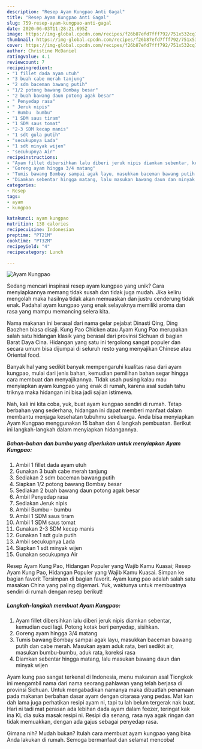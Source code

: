 ```yaml
---
description: "Resep Ayam Kungpao Anti Gagal"
title: "Resep Ayam Kungpao Anti Gagal"
slug: 759-resep-ayam-kungpao-anti-gagal
date: 2020-06-03T11:28:21.695Z
image: https://img-global.cpcdn.com/recipes/f26b87efd7fff792/751x532cq70/ayam-kungpao-foto-resep-utama.jpg
thumbnail: https://img-global.cpcdn.com/recipes/f26b87efd7fff792/751x532cq70/ayam-kungpao-foto-resep-utama.jpg
cover: https://img-global.cpcdn.com/recipes/f26b87efd7fff792/751x532cq70/ayam-kungpao-foto-resep-utama.jpg
author: Christine McDaniel
ratingvalue: 4.1
reviewcount: 7
recipeingredient:
- "1 fillet dada ayam utuh"
- "3 buah cabe merah tanjung"
- "2 sdm baceman bawang putih"
- "1/2 potong bawang Bombay besar"
- "2 buah bawang daun potong agak besar"
- " Penyedap rasa"
- " Jeruk nipis"
- " Bumbu  bumbu"
- "1 SDM saus tiram"
- "1 SDM saus tomat"
- "2-3 SDM kecap manis"
- "1 sdt gula putih"
- "secukupnya Lada"
- "1 sdt minyak wijen"
- "secukupnya Air"
recipeinstructions:
- "Ayam fillet dibersihkan lalu diberi jeruk nipis diamkan sebentar, kemudian cuci lagi. Potong kotak beri penyedap, sisihkan."
- "Goreng ayam hingga 3/4 matang"
- "Tumis bawang Bombay sampai agak layu, masukkan baceman bawang putih dan cabe merah. Masukan ayam aduk rata, beri sedikit air, masukan bumbu-bumbu, aduk rata, koreksi rasa"
- "Diamkan sebentar hingga matang, lalu masukan bawang daun dan minyak wijen"
categories:
- Resep
tags:
- ayam
- kungpao

katakunci: ayam kungpao 
nutrition: 138 calories
recipecuisine: Indonesian
preptime: "PT21M"
cooktime: "PT32M"
recipeyield: "4"
recipecategory: Lunch

---
```



![Ayam Kungpao](https://img-global.cpcdn.com/recipes/f26b87efd7fff792/751x532cq70/ayam-kungpao-foto-resep-utama.jpg)

Sedang mencari inspirasi resep ayam kungpao yang unik? Cara menyiapkannya memang tidak susah dan tidak juga mudah. Jika keliru mengolah maka hasilnya tidak akan memuaskan dan justru cenderung tidak enak. Padahal ayam kungpao yang enak selayaknya memiliki aroma dan rasa yang mampu memancing selera kita.

Nama makanan ini berasal dari nama gelar pejabat Dinasti Qing, Ding Baozhen biasa disaji. Kung Pao Chicken atau Ayam Kung Pao merupakan salah satu hidangan klasik yang berasal dari provinsi Sichuan di bagian Barat Daya Cina. Hidangan yang satu ini tergolong sangat populer dan secara umum bisa dijumpai di seluruh resto yang menyajikan Chinese atau Oriental food.

Banyak hal yang sedikit banyak mempengaruhi kualitas rasa dari ayam kungpao, mulai dari jenis bahan, kemudian pemilihan bahan segar hingga cara membuat dan menyajikannya. Tidak usah pusing kalau mau menyiapkan ayam kungpao yang enak di rumah, karena asal sudah tahu triknya maka hidangan ini bisa jadi sajian istimewa.


Nah, kali ini kita coba, yuk, buat ayam kungpao sendiri di rumah. Tetap berbahan yang sederhana, hidangan ini dapat memberi manfaat dalam membantu menjaga kesehatan tubuhmu sekeluarga. Anda bisa menyiapkan Ayam Kungpao menggunakan 15 bahan dan 4 langkah pembuatan. Berikut ini langkah-langkah dalam menyiapkan hidangannya.

<!--inarticleads1-->

##### Bahan-bahan dan bumbu yang diperlukan untuk menyiapkan Ayam Kungpao:

1. Ambil 1 fillet dada ayam utuh
1. Gunakan 3 buah cabe merah tanjung
1. Sediakan 2 sdm baceman bawang putih
1. Siapkan 1/2 potong bawang Bombay besar
1. Sediakan 2 buah bawang daun potong agak besar
1. Ambil  Penyedap rasa
1. Sediakan  Jeruk nipis
1. Ambil  Bumbu - bumbu
1. Ambil 1 SDM saus tiram
1. Ambil 1 SDM saus tomat
1. Gunakan 2-3 SDM kecap manis
1. Gunakan 1 sdt gula putih
1. Ambil secukupnya Lada
1. Siapkan 1 sdt minyak wijen
1. Gunakan secukupnya Air


Resep Ayam Kung Pao, Hidangan Populer yang Wajib Kamu Kuasai; Resep Ayam Kung Pao, Hidangan Populer yang Wajib Kamu Kuasai. Simpan ke bagian favorit Tersimpan di bagian favorit. Ayam kung pao adalah salah satu masakan China yang paling digemari. Yuk, waktunya untuk membuatnya sendiri di rumah dengan resep berikut! 

<!--inarticleads2-->

##### Langkah-langkah membuat Ayam Kungpao:

1. Ayam fillet dibersihkan lalu diberi jeruk nipis diamkan sebentar, kemudian cuci lagi. Potong kotak beri penyedap, sisihkan.
1. Goreng ayam hingga 3/4 matang
1. Tumis bawang Bombay sampai agak layu, masukkan baceman bawang putih dan cabe merah. Masukan ayam aduk rata, beri sedikit air, masukan bumbu-bumbu, aduk rata, koreksi rasa
1. Diamkan sebentar hingga matang, lalu masukan bawang daun dan minyak wijen


Ayam kung pao sangat terkenal di Indonesia, menu makanan asal Tiongkok ini mengambil nama dari nama seorang pahlawan yang telah berjasa di provinsi Sichuan. Untuk mengabadikan namanya maka dibuatlah penamaan pada makanan berbahan dasar ayam dengan citarasa yang pedas. Mat kan dah lama juga perhatikan resipi ayam ni, tapi tu lah belum tergerak nak buat. Hari ni tadi mat perasan ada lebihan dada ayam dalam feezer, teringat kak ina KL dia suka masak resipi ni. Resipi dia senang, rasa nya agak ringan dan tidak memuakkan, dengan ada gajus sebagai penyedap rasa. 

Gimana nih? Mudah bukan? Itulah cara membuat ayam kungpao yang bisa Anda lakukan di rumah. Semoga bermanfaat dan selamat mencoba!
